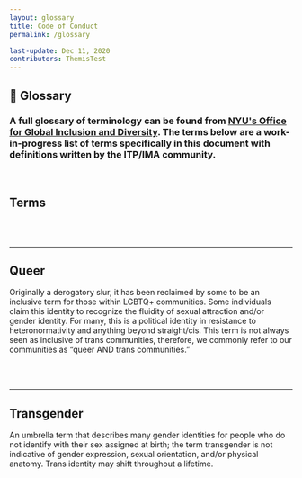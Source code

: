 ```yaml
---
layout: glossary
title: Code of Conduct
permalink: /glossary

last-update: Dec 11, 2020
contributors: ThemisTest
---
```


## <a name="glossary">📇 Glossary</a>

### A full glossary of terminology can be found from [NYU's Office for Global Inclusion and Diversity](https://www.nyu.edu/life/global-inclusion-and-diversity/learning-and-development/toolkits/glossary.html). The terms below are a work-in-progress list of terms specifically in this document with definitions written by the ITP/IMA community.

<br>

## Terms

<br>
<br>

---

## <a name="queer">Queer</a>
Originally a derogatory slur, it has been reclaimed by some to be an inclusive term for those within LGBTQ+ communities. Some individuals claim this identity to recognize the fluidity of sexual attraction and/or gender identity. For many, this is a political identity in resistance to heteronormativity and anything beyond straight/cis. This term is not always seen as inclusive of trans communities, therefore, we commonly refer to our communities as “queer AND trans communities.”

<br>
<br>

---

## <a name="transgender">Transgender</a>
An umbrella term that describes many gender identities for people who do not identify with their sex assigned at birth; the term transgender is not indicative of gender expression, sexual orientation, and/or physical anatomy. Trans identity may shift throughout a lifetime.



<!-- template of glossary term  -->
<!--
<br>
<br>

---

## <a name="templateName">templateName</a> 
definition
-->